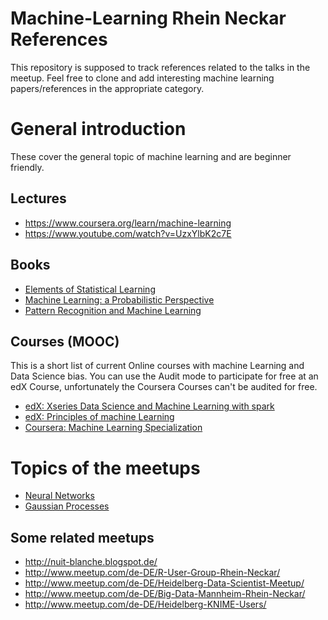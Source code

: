 # Machine-Learning Rhein Neckar References

This repository is supposed to track references related to the talks in the meetup. Feel free to clone and add interesting machine learning papers/references in the appropriate category.

# General introduction

These cover the general topic of machine learning and are beginner friendly.

## Lectures

- https://www.coursera.org/learn/machine-learning
- https://www.youtube.com/watch?v=UzxYlbK2c7E

## Books

- [Elements of Statistical Learning](http://statweb.stanford.edu/~tibs/ElemStatLearn/)
- [Machine Learning: a Probabilistic Perspective](https://www.cs.ubc.ca/~murphyk/MLbook/)
- [Pattern Recognition and Machine Learning](https://www.springer.com/de/book/9780387310732)

## Courses (MOOC)
This is a short list of current Online courses with machine Learning and Data Science bias.
You can use the Audit mode to participate for free at an edX Course, unfortunately the Coursera Courses can't be audited for free. 

- [edX: Xseries Data Science and Machine Learning with spark](https://www.edx.org/xseries/data-science-engineering-apache-spark)
- [edX: Principles of machine Learning]( https://www.edx.org/course/principles-machine-learning-microsoft-dat203-2x)
- [Coursera: Machine Learning Specialization](https://www.coursera.org/specializations/machine-learning)

# Topics of the meetups
- [Neural Networks](NeuralNetworks.md)
- [Gaussian Processes](GaussianProcesses.md)

## Some related meetups

- http://nuit-blanche.blogspot.de/
- http://www.meetup.com/de-DE/R-User-Group-Rhein-Neckar/
- http://www.meetup.com/de-DE/Heidelberg-Data-Scientist-Meetup/
- http://www.meetup.com/de-DE/Big-Data-Mannheim-Rhein-Neckar/
- http://www.meetup.com/de-DE/Heidelberg-KNIME-Users/
